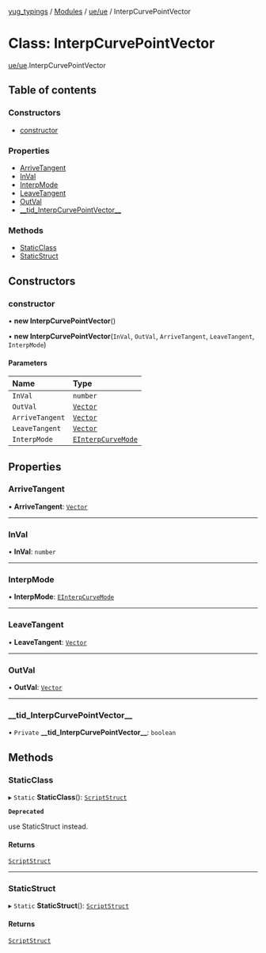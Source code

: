 [yug_typings](../README.md) / [Modules](../modules.md) / [ue/ue](../modules/ue_ue.md) / InterpCurvePointVector

# Class: InterpCurvePointVector

[ue/ue](../modules/ue_ue.md).InterpCurvePointVector

## Table of contents

### Constructors

- [constructor](ue_ue.InterpCurvePointVector.md#constructor)

### Properties

- [ArriveTangent](ue_ue.InterpCurvePointVector.md#arrivetangent)
- [InVal](ue_ue.InterpCurvePointVector.md#inval)
- [InterpMode](ue_ue.InterpCurvePointVector.md#interpmode)
- [LeaveTangent](ue_ue.InterpCurvePointVector.md#leavetangent)
- [OutVal](ue_ue.InterpCurvePointVector.md#outval)
- [\_\_tid\_InterpCurvePointVector\_\_](ue_ue.InterpCurvePointVector.md#__tid_interpcurvepointvector__)

### Methods

- [StaticClass](ue_ue.InterpCurvePointVector.md#staticclass)
- [StaticStruct](ue_ue.InterpCurvePointVector.md#staticstruct)

## Constructors

### constructor

• **new InterpCurvePointVector**()

• **new InterpCurvePointVector**(`InVal`, `OutVal`, `ArriveTangent`, `LeaveTangent`, `InterpMode`)

#### Parameters

| Name | Type |
| :------ | :------ |
| `InVal` | `number` |
| `OutVal` | [`Vector`](ue_ue_s.Vector.md) |
| `ArriveTangent` | [`Vector`](ue_ue_s.Vector.md) |
| `LeaveTangent` | [`Vector`](ue_ue_s.Vector.md) |
| `InterpMode` | [`EInterpCurveMode`](../enums/ue_ue.EInterpCurveMode.md) |

## Properties

### ArriveTangent

• **ArriveTangent**: [`Vector`](ue_ue_s.Vector.md)

___

### InVal

• **InVal**: `number`

___

### InterpMode

• **InterpMode**: [`EInterpCurveMode`](../enums/ue_ue.EInterpCurveMode.md)

___

### LeaveTangent

• **LeaveTangent**: [`Vector`](ue_ue_s.Vector.md)

___

### OutVal

• **OutVal**: [`Vector`](ue_ue_s.Vector.md)

___

### \_\_tid\_InterpCurvePointVector\_\_

• `Private` **\_\_tid\_InterpCurvePointVector\_\_**: `boolean`

## Methods

### StaticClass

▸ `Static` **StaticClass**(): [`ScriptStruct`](ue_ue.ScriptStruct.md)

**`Deprecated`**

use StaticStruct instead.

#### Returns

[`ScriptStruct`](ue_ue.ScriptStruct.md)

___

### StaticStruct

▸ `Static` **StaticStruct**(): [`ScriptStruct`](ue_ue.ScriptStruct.md)

#### Returns

[`ScriptStruct`](ue_ue.ScriptStruct.md)
